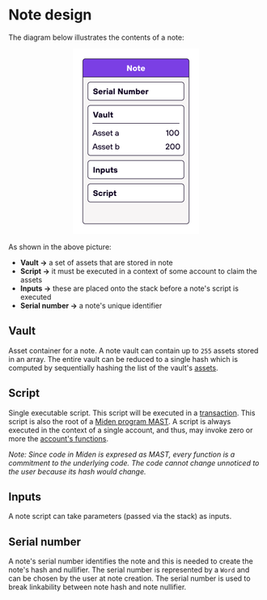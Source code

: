 # Note design
The diagram below illustrates the contents of a note:

<p align="center">
    <img src="../../diagrams/architecture/note/Note.png">
</p>

As shown in the above picture:
* **Vault &rarr;** a set of assets that are stored in note
* **Script &rarr;** it must be executed in a context of some account to claim the assets
* **Inputs &rarr;** these are placed onto the stack before a note's script is executed
* **Serial number &rarr;** a note's unique identifier

## Vault
Asset container for a note. A note vault can contain up to `255` assets stored in an array. The entire vault can be reduced to a single hash which is computed by sequentially hashing the list of the vault's [assets](../assets.md).

## Script
Single executable script. This script will be executed in a [transaction](https://0xpolygonmiden.github.io/miden-base/architecture/transactions.html). This script is also the root of a [Miden program MAST](https://0xpolygonmiden.github.io/miden-vm/user_docs/assembly/main.html). A script is always executed in the context of a single account, and thus, may invoke zero or more the [account's functions](https://0xpolygonmiden.github.io/miden-base/architecture/accounts.html#code).

*Note: Since code in Miden is expresed as MAST, every function is a commitment to the underlying code. The code cannot change unnoticed to the user because its hash would change.*

## Inputs
A note script can take parameters (passed via the stack) as inputs.

## Serial number
A note's serial number identifies the note and this is needed to create the note's hash and nullifier. The serial number is represented by a `Word` and can be chosen by the user at note creation. The serial number is used to break linkability between note hash and note nullifier. 